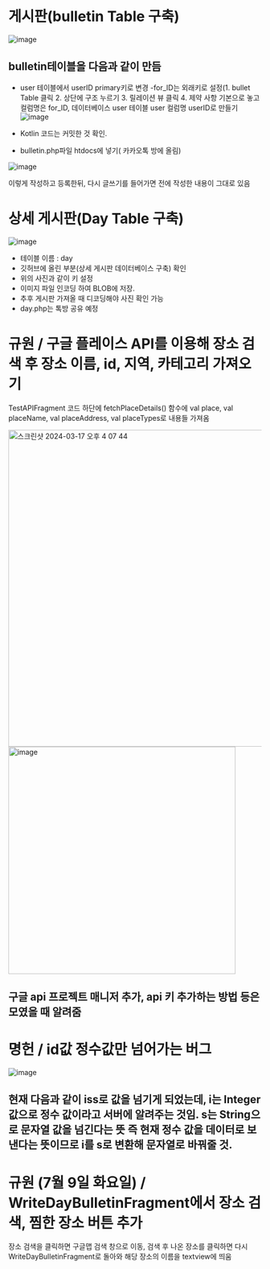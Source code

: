 # 게시판(bulletin Table 구축)
![image](https://github.com/rlaaudgjs2/Travel_app/assets/68803644/54895f10-c724-4833-941d-1a70eb7d2cc7)

  ## bulletin테이블을 다음과 같이 만듬
  
  - user 테이블에서 userID primary키로 변경
  -for_ID는 외래키로 설정(1. bullet Table 클릭 2. 상단에 구조 누르기 3. 릴레이션 뷰 클릭 4. 제약 사항 기본으로 놓고 컬럼명은 for_ID, 데이터베이스 user 테이블 user 컬럼명 userID로 만들기 
  ![image](https://github.com/rlaaudgjs2/Travel_app/assets/68803644/4264cb79-32bd-4e4f-aac4-34e8ecee984d)


   - Kotlin 코드는 커밋한 것 확인. 
   - bulletin.php파일 htdocs에 넣기( 카카오톡 방에 올림)


  
![image](https://github.com/rlaaudgjs2/Travel_app/assets/68803644/66f6f73c-8f3b-42d0-a5a3-8e2f836c1157)

   이렇게 작성하고 등록한뒤, 다시 글쓰기를 들어가면 전에 작성한 내용이 그대로 있음


 # 상세 게시판(Day Table 구축)
 ![image](https://github.com/rlaaudgjs2/Travel_app/assets/68803644/cbe954b0-93b3-4128-a6da-f4277e2b0934)
  - 테이블 이름 : day
  - 깃허브에 올린 부분(상세 게시판 데이터베이스 구축) 확인
  - 위의 사진과 같이 키 설정
  - 이미지 파일 인코딩 하여 BLOB에 저장.
  - 추후 게시판 가져올 때 디코딩해야 사진 확인 가능
  - day.php는 톡방 공유 예정




# 규원 / 구글 플레이스 API를 이용해 장소 검색 후 장소 이름, id, 지역, 카테고리 가져오기

TestAPIFragment 코드 하단에 fetchPlaceDetails() 함수에 val place, val placeName, val placeAddress, val placeTypes로 내용들 가져옴

<img width="630" alt="스크린샷 2024-03-17 오후 4 07 44" src="https://github.com/rlaaudgjs2/Travel_app/assets/81517768/4dfc082f-4561-4ab5-aecd-f9b0cf1a8f99">


<img width="452" alt="image" src="https://github.com/rlaaudgjs2/Travel_app/assets/81517768/8ab6b42a-b11d-4648-bb00-54ebf4f8fd1e">

## 구글 api 프로젝트 매니저 추가, api 키 추가하는 방법 등은 모였을 때 알려줌

# 명헌 / id값 정수값만 넘어가는 버그


![image](https://github.com/rlaaudgjs2/Travel_app/assets/68803644/260cedde-9266-4b18-870f-681cdab28e34)
## 현재 다음과 같이 iss로 값을 넘기게 되었는데, i는 Integer값으로 정수 값이라고 서버에 알려주는 것임. s는 String으로 문자열 값을 넘긴다는 뜻 즉 현재 정수 값을 데이터로 보낸다는 뜻이므로 i를 s로 변환해 문자열로 바꿔줄 것.


# 규원 (7월 9일 화요일) / WriteDayBulletinFragment에서 장소 검색, 찜한 장소 버튼 추가

장소 검색을 클릭하면 구글맵 검색 창으로 이동, 검색 후 나온 장소를 클릭하면 다시 WriteDayBulletinFragment로 돌아와 해당 장소의 이름을 textview에 띄움
